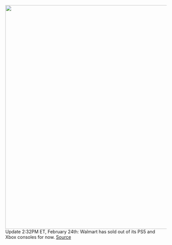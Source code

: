 <img src='https://cdn.vox-cdn.com/thumbor/QB7Xipm3eElz0-Bq-ZnI9fK3qZs=/0x0:2040x1360/1200x800/filters:focal(857x517:1183x843)/cdn.vox-cdn.com/uploads/chorus_image/image/70545036/acastro_210511_1777_psRestock_0004.0.jpg' width='700px' /><br/>
Update 2:32PM ET, February 24th: Walmart has sold out of its PS5 and Xbox consoles for now.
<a href='https://www.theverge.com/2022/2/24/22949041/sony-playstation-5-ps5-microsoft-xbox-series-x-console-restock-walmart-plus-availability-check'> Source <a/>